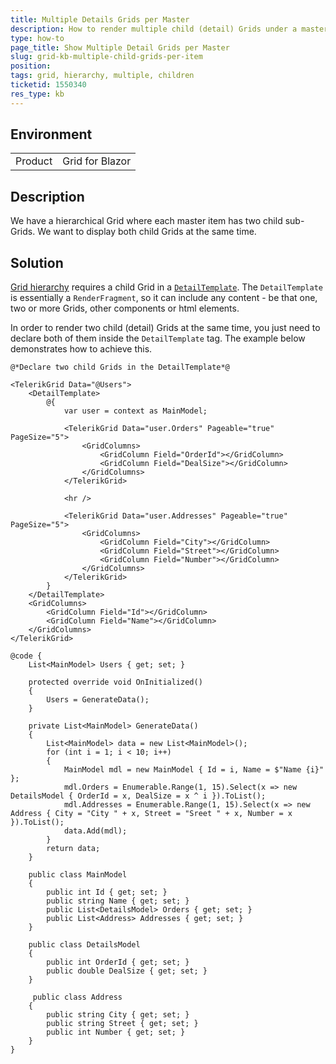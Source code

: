 ```yaml
---
title: Multiple Details Grids per Master
description: How to render multiple child (detail) Grids under a master Grid?
type: how-to
page_title: Show Multiple Detail Grids per Master
slug: grid-kb-multiple-child-grids-per-item
position: 
tags: grid, hierarchy, multiple, children
ticketid: 1550340
res_type: kb
---
```


## Environment
<table>
	<tbody>
		<tr>
			<td>Product</td>
			<td>Grid for Blazor</td>
		</tr>
	</tbody>
</table>


## Description

We have a hierarchical Grid where each master item has two child sub-Grids. We want to display both child Grids at the same time.

## Solution

[Grid hierarchy](slug://components/grid/features/hierarchy) requires a child Grid in a [`DetailTemplate`](slug://Telerik.Blazor.Components.TelerikGrid-1#Telerik_Blazor_Components_TelerikGrid_1_DetailTemplate). The `DetailTemplate` is essentially a `RenderFragment`, so it can include any content - be that one, two or more Grids, other components or html elements.

In order to render two child (detail) Grids at the same time, you just need to declare both of them inside the `DetailTemplate` tag. The example below demonstrates how to achieve this.

````RAZOR
@*Declare two child Grids in the DetailTemplate*@

<TelerikGrid Data="@Users">
    <DetailTemplate>
        @{
            var user = context as MainModel;
            
            <TelerikGrid Data="user.Orders" Pageable="true" PageSize="5">
                <GridColumns>
                    <GridColumn Field="OrderId"></GridColumn>
                    <GridColumn Field="DealSize"></GridColumn>
                </GridColumns>
            </TelerikGrid>

            <hr />

            <TelerikGrid Data="user.Addresses" Pageable="true" PageSize="5">
                <GridColumns>
                    <GridColumn Field="City"></GridColumn>
                    <GridColumn Field="Street"></GridColumn>
                    <GridColumn Field="Number"></GridColumn>
                </GridColumns>
            </TelerikGrid>
        }
    </DetailTemplate>
    <GridColumns>
        <GridColumn Field="Id"></GridColumn>
        <GridColumn Field="Name"></GridColumn>
    </GridColumns>
</TelerikGrid>

@code {  
    List<MainModel> Users { get; set; }

    protected override void OnInitialized()
    {
        Users = GenerateData();
    }

    private List<MainModel> GenerateData()
    {
        List<MainModel> data = new List<MainModel>();
        for (int i = 1; i < 10; i++)
        {
            MainModel mdl = new MainModel { Id = i, Name = $"Name {i}" };
            mdl.Orders = Enumerable.Range(1, 15).Select(x => new DetailsModel { OrderId = x, DealSize = x ^ i }).ToList();
            mdl.Addresses = Enumerable.Range(1, 15).Select(x => new Address { City = "City " + x, Street = "Sreet " + x, Number = x }).ToList();
            data.Add(mdl);
        }
        return data;
    }

    public class MainModel
    {
        public int Id { get; set; }
        public string Name { get; set; }
        public List<DetailsModel> Orders { get; set; }
        public List<Address> Addresses { get; set; }
    }

    public class DetailsModel
    {
        public int OrderId { get; set; }
        public double DealSize { get; set; }
    }

     public class Address
    {
        public string City { get; set; }
        public string Street { get; set; }
        public int Number { get; set; }        
    }
}
````
